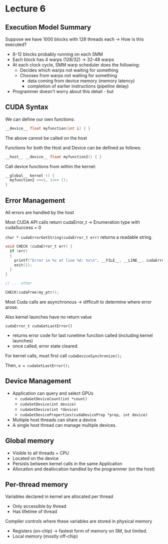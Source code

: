 # Lecture 6

## Execution Model Summary

Suppose we have 1000 blocks with 128 threads each -> How is this executed?
* 8-12 blocks probably running on each SMM
* Each block has 4 warps (128/32) -> 32-48 warps
* At each clock cycle, SMM warp scheduler does the following:
  * Decides which warps not waiting for something
  * Chooses from warps not waiting for something
    * data coming from device memory (memory latency)
    * completion of earlier instructions (pipeline delay)
* Programmer doesn't worry about this detail - but

## CUDA Syntax

We can define our own functions:
```c
__device__ float myfunction(int i) { }
```
The above cannot be called on the host

Functions for both the Host and Device can be defined as follows:
```c
__host__ __device__ float myfunction2() { }
```

Call device functions from within the kernel:
```c
__global__ kernel () {
  myfunction2 <<<1, 1>>> ();
}
```

## Error Management

All errors are handled by the host

Most CUDA API calls return cudaError_t
-> Enumeration type with cudaSuccess = 0

```char * cudaErrorGetString(cudaError_t err)``` returns a readable string.

```c
void CHECK (cudaError_t err) {
  if (err)
  {
    printf("Error in %s at line %d: %s\n", __FILE__, __LINE__, cudaErrorGetString(err));
    exit(1);
  }
}

// ... other

CHECK(cudaFree(my_ptr));
```

Most Cuda calls are asynchronous -> difficult to determine where error arose.

Also kernel launches have no return value

```cudaError_t cudaGetLastError()```
* returns error code for last runetime function called (including kernel launches)
* once called, error state cleared.

For kernel calls, must first call ```cudaDeviceSynchronize();```

Then, ```e = cudaGetLastError();```

## Device Management

* Application can query and select GPUs
  * ```cudaGetDeviceCount(int *count)```
  * ```cudaSetDevice(int device)```
  * ```cudaGetDevice(int *device)```
  * ```cudaGetDeviceProperties(cudaDeviceProp *prop, int device)```
* Multiple host threads can share a device
* A single host thread can manage multiple devices.

## Global memory

* Visible to all threads + CPU
* Located on the device
* Persists between kernel calls in the same Application
* Allocation and deallocation handled by the programmer (on the host)

## Per-thread memory

Variables declared in kernel are allocated per thread
* Only accessible by thread
* Has lifetime of thread

Compiler controls where these variables are stored in physical memory
* Registers (on-chip) -> fastest form of memory on SM, but limited.
* Local memory (mostly off-chip)
